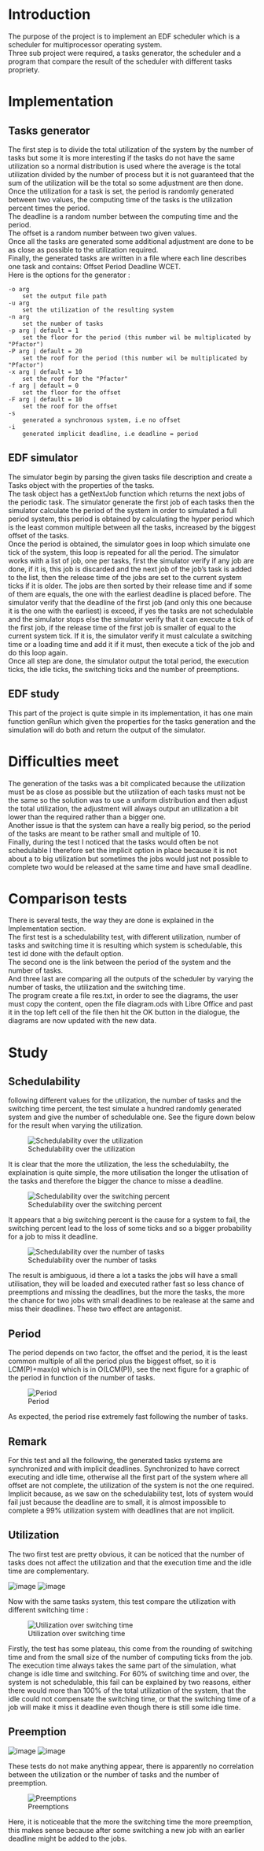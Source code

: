 # Introduction

The purpose of the project is to implement an EDF scheduler which is a
scheduler for multiprocessor operating system.  
Three sub project were required, a tasks generator, the scheduler and a
program that compare the result of the scheduler with different tasks
propriety.

# Implementation

## Tasks generator

The first step is to divide the total utilization of the system by the
number of tasks but some it is more interesting if the tasks do not have
the same utilization so a normal distribution is used where the average
is the total utilization divided by the number of process but it is not
guaranteed that the sum of the utilization will be the total so some
adjustment are then done.  
Once the utilization for a task is set, the period is randomly generated
between two values, the computing time of the tasks is the utilization
percent times the period.  
The deadline is a random number between the computing time and the
period.  
The offset is a random number between two given values.  
Once all the tasks are generated some additional adjustment are done to
be as close as possible to the utilization required.  
Finally, the generated tasks are written in a file where each line
describes one task and contains: Offset Period Deadline WCET.  
Here is the options for the generator :

    -o arg
        set the output file path
    -u arg
        set the utilization of the resulting system
    -n arg
        set the number of tasks
    -p arg | default = 1
        set the floor for the period (this number wil be multiplicated by "Pfactor")
    -P arg | default = 20
        set the roof for the period (this number wil be multiplicated by "Pfactor")
    -x arg | default = 10
        set the roof for the "Pfactor"
    -f arg | default = 0
        set the floor for the offset
    -F arg | default = 10
        set the roof for the offset
    -s
        generated a synchronous system, i.e no offset
    -i
        generated implicit deadline, i.e deadline = period

## EDF simulator

The simulator begin by parsing the given tasks file description and
create a Tasks object with the properties of the tasks.  
The task object has a getNextJob function which returns the next jobs of
the periodic task. The simulator generate the first job of each tasks
then the simulator calculate the period of the system in order to
simulated a full period system, this period is obtained by calculating
the hyper period which is the least common multiple between all the
tasks, increased by the biggest offset of the tasks.  
Once the period is obtained, the simulator goes in loop which simulate
one tick of the system, this loop is repeated for all the period. The
simulator works with a list of job, one per tasks, first the simulator
verify if any job are done, if it is, this job is discarded and the next
job of the job’s task is added to the list, then the release time of the
jobs are set to the current system ticks if it is older. The jobs are
then sorted by their release time and if some of them are equals, the
one with the earliest deadline is placed before. The simulator verify
that the deadline of the first job (and only this one because it is the
one with the earliest) is exceed, if yes the tasks are not schedulable
and the simulator stops else the simulator verify that it can execute a
tick of the first job, if the release time of the first job is smaller
of equal to the current system tick. If it is, the simulator verify it
must calculate a switching time or a loading time and add it if it must,
then execute a tick of the job and do this loop again.  
Once all step are done, the simulator output the total period, the
execution ticks, the idle ticks, the switching ticks and the number of
preemptions.

## EDF study

This part of the project is quite simple in its implementation, it has
one main function genRun which given the properties for the tasks
generation and the simulation will do both and return the output of the
simulator.

# Difficulties meet

The generation of the tasks was a bit complicated because the
utilization must be as close as possible but the utilization of each
tasks must not be the same so the solution was to use a uniform
distribution and then adjust the total utilization, the adjustment will
always output an utilization a bit lower than the required rather than a
bigger one.  
Another issue is that the system can have a really big period, so the
period of the tasks are meant to be rather small and multiple of 10.  
Finally, during the test I noticed that the tasks would often be not
schedulable I therefore set the implicit option in place because it is
not about a to big utilization but sometimes the jobs would just not
possible to complete two would be released at the same time and have
small deadline.

# Comparison tests

There is several tests, the way they are done is explained in the
Implementation section.  
The first test is a schedulability test, with different utilization,
number of tasks and switching time it is resulting which system is
schedulable, this test id done with the default option.  
The second one is the link between the period of the system and the
number of tasks.  
And three last are comparing all the outputs of the scheduler by varying
the number of tasks, the utilization and the switching time.  
The program create a file res.txt, in order to see the diagrams, the
user must copy the content, open the file diagram.ods with Libre Office
and past it in the top left cell of the file then hit the OK button in
the dialogue, the diagrams are now updated with the new data.

# Study

## Schedulability

following different values for the utilization, the number of tasks and
the switching time percent, the test simulate a hundred randomly
generated system and give the number of schedulable one. See the figure
down below for the result when varying the utilization.  

<div class="center">

<figure>
<img src="doc/schedU.png" id="sched" alt="Schedulability over the utilization" />
<figcaption aria-hidden="true">Schedulability over the utilization</figcaption>
</figure>

</div>


It is clear that the more the utilization, the less the schedulabilty,
the explaination is quite simple, the more utilisation the longer the
utlisation of the tasks and therefore the bigger the chance to misse a
deadline.

<div class="center">

<figure>
<img src="doc/schedI.png" id="sched" alt="Schedulability over the switching percent" />
<figcaption aria-hidden="true">Schedulability over the switching percent</figcaption>
</figure>

</div>


It appears that a big switching percent is the cause for a system to
fail, the switching percent lead to the loss of some ticks and so a
bigger probability for a job to miss it deadline.

<div class="center">

<figure>
<img src="doc/schedN.png" id="sched" alt="Schedulability over the number of tasks" />
<figcaption aria-hidden="true">Schedulability over the number of tasks</figcaption>
</figure>

</div>


The result is ambiguous, id there a lot a tasks the jobs will have a
small utilisation, they will be loaded and executed rather fast so less
chance of preemptions and missing the deadlines, but the more the tasks,
the more the chance for two jobs with small deadlines to be realease at
the same and miss their deadlines. These two effect are antagonist.

## Period

The period depends on two factor, the offset and the period, it is the
least common multiple of all the period plus the biggest offset, so it
is LCM(P)+max(o) which is in O(LCM(P)), see the next figure for a
graphic of the period in function of the number of tasks.  

<div class="center">

<figure>
<img src="doc/periodtasks.png" id="period" alt="Period" />
<figcaption aria-hidden="true">Period</figcaption>
</figure>

</div>


As expected, the period rise extremely fast following the number of
tasks.

## Remark

For this test and all the following, the generated tasks systems are
synchronized and with implicit deadlines. Synchronized to have correct
executing and idle time, otherwise all the first part of the system
where all offset are not complete, the utilization of the system is not
the one required. Implicit because, as we saw on the schedulability
test, lots of system would fail just because the deadline are to small,
it is almost impossible to complete a 99% utilization system with
deadlines that are not implicit.

## Utilization

The two first test are pretty obvious, it can be noticed that the number
of tasks does not affect the utilization and that the execution time and
the idle time are complementary.

<div class="center">

![image](doc/nbtaskstime.png) ![image](doc/utilisationtime.png)

</div>


Now with the same tasks system, this test compare the utilization with
different switching time :

<div class="center">

<figure>
<img src="doc/switchingtime.png" id="us" alt="Utilization over switching time" />
<figcaption aria-hidden="true">Utilization over switching time</figcaption>
</figure>

</div>


Firstly, the test has some plateau, this come from the rounding of
switching time and from the small size of the number of computing ticks
from the job. The execution time always takes the same part of the
simulation, what change is idle time and switching. For 60% of switching
time and over, the system is not schedulable, this fail can be explained
by two reasons, either there would more than 100% of the total
utilization of the system, that the idle could not compensate the
switching time, or that the switching time of a job will make it miss it
deadline even though there is still some idle time.

## Preemption

<div class="center">

![image](doc/nbtaskspreemption.png) ![image](doc/utilisationpreemption.png)

</div>


These tests do not make anything appear, there is apparently no
correlation between the utilization or the number of tasks and the
number of preemption.

<div class="center">

<figure>
<img src="doc/switchingpreemption.png" id="p" alt="Preemptions" />
<figcaption aria-hidden="true">Preemptions</figcaption>
</figure>

</div>


Here, it is noticeable that the more the switching time the more
preemption, this makes sense because after some switching a new job with
an earlier deadline might be added to the jobs.
